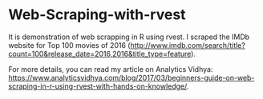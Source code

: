# Web-Scraping-with-rvest

It is demonstration of web scrapping in R using rvest. I scraped the IMDb website for Top 100 movies of 2016 (http://www.imdb.com/search/title?count=100&release_date=2016,2016&title_type=feature).

For more details, you can read my article on Analytics Vidhya: https://www.analyticsvidhya.com/blog/2017/03/beginners-guide-on-web-scraping-in-r-using-rvest-with-hands-on-knowledge/.
